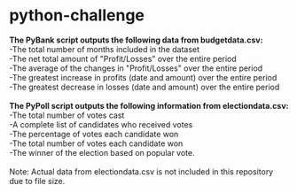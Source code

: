 # python-challenge
<b>The PyBank script outputs the following data from budgetdata.csv:</b><br>
-The total number of months included in the dataset<br>
-The net total amount of "Profit/Losses" over the entire period<br>
-The average of the changes in "Profit/Losses" over the entire period<br>
-The greatest increase in profits (date and amount) over the entire period<br>
-The greatest decrease in losses (date and amount) over the entire period<br>
<br>
<b>The PyPoll script outputs the following information from electiondata.csv:</b><br>
-The total number of votes cast<br>
-A complete list of candidates who received votes<br>
-The percentage of votes each candidate won<br>
-The total number of votes each candidate won<br>
-The winner of the election based on popular vote.<br>
<br>
Note: Actual data from electiondata.csv is not included in this repository due to file size.
